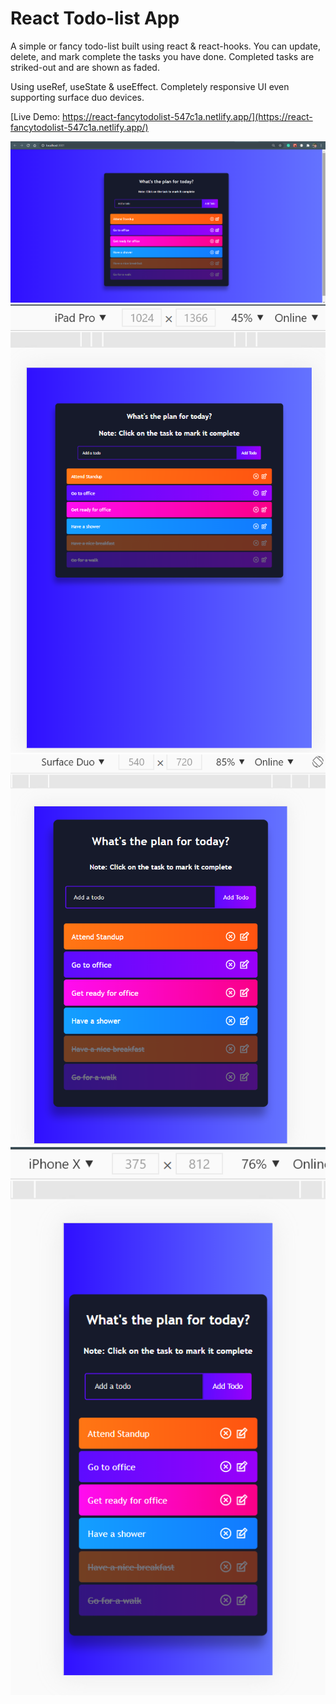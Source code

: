 # React Todo-list App

A simple or fancy todo-list built using react & react-hooks. You can update, delete, and mark complete the tasks you have done.
Completed tasks are striked-out and are shown as faded.

Using useRef, useState & useEffect.
Completely responsive UI even supporting surface duo devices.

[Live Demo: https://react-fancytodolist-547c1a.netlify.app/](https://react-fancytodolist-547c1a.netlify.app/)

<img src="./todolist-large.png" alt="the screenshot of the app large screen"/>
<img src="./todolist-ipad.png" alt="the screenshot of the app large screen"/>
<img src="./todolist-surfaceduo.png" alt="the screenshot of the app large screen"/>
<img src="./todolist-mobile.png" alt="the screenshot of the app large screen"/>
